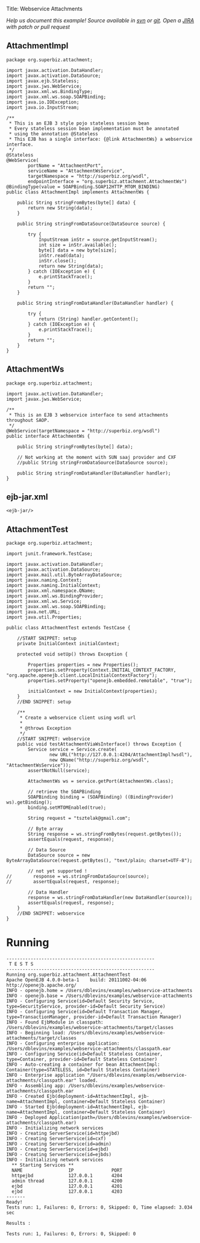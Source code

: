 Title: Webservice Attachments

*Help us document this example! Source available in [svn](http://svn.apache.org/repos/asf/openejb/trunk/openejb/examples/webservice-attachments) or [git](https://github.com/apache/openejb/tree/trunk/openejb/examples/webservice-attachments). Open a [JIRA](https://issues.apache.org/jira/browse/TOMEE) with patch or pull request*

## AttachmentImpl

    package org.superbiz.attachment;
    
    import javax.activation.DataHandler;
    import javax.activation.DataSource;
    import javax.ejb.Stateless;
    import javax.jws.WebService;
    import javax.xml.ws.BindingType;
    import javax.xml.ws.soap.SOAPBinding;
    import java.io.IOException;
    import java.io.InputStream;
    
    /**
     * This is an EJB 3 style pojo stateless session bean
     * Every stateless session bean implementation must be annotated
     * using the annotation @Stateless
     * This EJB has a single interface: {@link AttachmentWs} a webservice interface.
     */
    @Stateless
    @WebService(
            portName = "AttachmentPort",
            serviceName = "AttachmentWsService",
            targetNamespace = "http://superbiz.org/wsdl",
            endpointInterface = "org.superbiz.attachment.AttachmentWs")
    @BindingType(value = SOAPBinding.SOAP12HTTP_MTOM_BINDING)
    public class AttachmentImpl implements AttachmentWs {
    
        public String stringFromBytes(byte[] data) {
            return new String(data);
        }
    
        public String stringFromDataSource(DataSource source) {
    
            try {
                InputStream inStr = source.getInputStream();
                int size = inStr.available();
                byte[] data = new byte[size];
                inStr.read(data);
                inStr.close();
                return new String(data);
            } catch (IOException e) {
                e.printStackTrace();
            }
            return "";
        }
    
        public String stringFromDataHandler(DataHandler handler) {
    
            try {
                return (String) handler.getContent();
            } catch (IOException e) {
                e.printStackTrace();
            }
            return "";
        }
    }

## AttachmentWs

    package org.superbiz.attachment;
    
    import javax.activation.DataHandler;
    import javax.jws.WebService;
    
    /**
     * This is an EJB 3 webservice interface to send attachments throughout SAOP.
     */
    @WebService(targetNamespace = "http://superbiz.org/wsdl")
    public interface AttachmentWs {
    
        public String stringFromBytes(byte[] data);
    
        // Not working at the moment with SUN saaj provider and CXF
        //public String stringFromDataSource(DataSource source);
    
        public String stringFromDataHandler(DataHandler handler);
    }

## ejb-jar.xml

    <ejb-jar/>

## AttachmentTest

    package org.superbiz.attachment;
    
    import junit.framework.TestCase;
    
    import javax.activation.DataHandler;
    import javax.activation.DataSource;
    import javax.mail.util.ByteArrayDataSource;
    import javax.naming.Context;
    import javax.naming.InitialContext;
    import javax.xml.namespace.QName;
    import javax.xml.ws.BindingProvider;
    import javax.xml.ws.Service;
    import javax.xml.ws.soap.SOAPBinding;
    import java.net.URL;
    import java.util.Properties;
    
    public class AttachmentTest extends TestCase {
    
        //START SNIPPET: setup	
        private InitialContext initialContext;
    
        protected void setUp() throws Exception {
    
            Properties properties = new Properties();
            properties.setProperty(Context.INITIAL_CONTEXT_FACTORY, "org.apache.openejb.client.LocalInitialContextFactory");
            properties.setProperty("openejb.embedded.remotable", "true");
    
            initialContext = new InitialContext(properties);
        }
        //END SNIPPET: setup    
    
        /**
         * Create a webservice client using wsdl url
         *
         * @throws Exception
         */
        //START SNIPPET: webservice
        public void testAttachmentViaWsInterface() throws Exception {
            Service service = Service.create(
                    new URL("http://127.0.0.1:4204/AttachmentImpl?wsdl"),
                    new QName("http://superbiz.org/wsdl", "AttachmentWsService"));
            assertNotNull(service);
    
            AttachmentWs ws = service.getPort(AttachmentWs.class);
    
            // retrieve the SOAPBinding
            SOAPBinding binding = (SOAPBinding) ((BindingProvider) ws).getBinding();
            binding.setMTOMEnabled(true);
    
            String request = "tsztelak@gmail.com";
    
            // Byte array
            String response = ws.stringFromBytes(request.getBytes());
            assertEquals(request, response);
    
            // Data Source
            DataSource source = new ByteArrayDataSource(request.getBytes(), "text/plain; charset=UTF-8");
    
            // not yet supported !
    //        response = ws.stringFromDataSource(source);
    //        assertEquals(request, response);
    
            // Data Handler
            response = ws.stringFromDataHandler(new DataHandler(source));
            assertEquals(request, response);
        }
        //END SNIPPET: webservice
    }

# Running

    
    -------------------------------------------------------
     T E S T S
    -------------------------------------------------------
    Running org.superbiz.attachment.AttachmentTest
    Apache OpenEJB 4.0.0-beta-1    build: 20111002-04:06
    http://openejb.apache.org/
    INFO - openejb.home = /Users/dblevins/examples/webservice-attachments
    INFO - openejb.base = /Users/dblevins/examples/webservice-attachments
    INFO - Configuring Service(id=Default Security Service, type=SecurityService, provider-id=Default Security Service)
    INFO - Configuring Service(id=Default Transaction Manager, type=TransactionManager, provider-id=Default Transaction Manager)
    INFO - Found EjbModule in classpath: /Users/dblevins/examples/webservice-attachments/target/classes
    INFO - Beginning load: /Users/dblevins/examples/webservice-attachments/target/classes
    INFO - Configuring enterprise application: /Users/dblevins/examples/webservice-attachments/classpath.ear
    INFO - Configuring Service(id=Default Stateless Container, type=Container, provider-id=Default Stateless Container)
    INFO - Auto-creating a container for bean AttachmentImpl: Container(type=STATELESS, id=Default Stateless Container)
    INFO - Enterprise application "/Users/dblevins/examples/webservice-attachments/classpath.ear" loaded.
    INFO - Assembling app: /Users/dblevins/examples/webservice-attachments/classpath.ear
    INFO - Created Ejb(deployment-id=AttachmentImpl, ejb-name=AttachmentImpl, container=Default Stateless Container)
    INFO - Started Ejb(deployment-id=AttachmentImpl, ejb-name=AttachmentImpl, container=Default Stateless Container)
    INFO - Deployed Application(path=/Users/dblevins/examples/webservice-attachments/classpath.ear)
    INFO - Initializing network services
    INFO - Creating ServerService(id=httpejbd)
    INFO - Creating ServerService(id=cxf)
    INFO - Creating ServerService(id=admin)
    INFO - Creating ServerService(id=ejbd)
    INFO - Creating ServerService(id=ejbds)
    INFO - Initializing network services
      ** Starting Services **
      NAME                 IP              PORT  
      httpejbd             127.0.0.1       4204  
      admin thread         127.0.0.1       4200  
      ejbd                 127.0.0.1       4201  
      ejbd                 127.0.0.1       4203  
    -------
    Ready!
    Tests run: 1, Failures: 0, Errors: 0, Skipped: 0, Time elapsed: 3.034 sec
    
    Results :
    
    Tests run: 1, Failures: 0, Errors: 0, Skipped: 0
    
